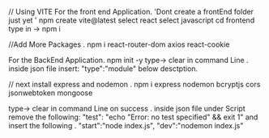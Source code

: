 // Using VITE  For the front end Application. 'Dont create a frontEnd folder just yet '
npm create vite@latest 
select react
select javascript 
cd frontend 
type in  ->   npm i

//Add More Packages .
npm i react-router-dom axios react-cookie

For the BackEnd Application.
npm init -y
type-> clear in command Line .  
inside json file insert: "type":"module" below desctption.

// next install express and nodemon .
npm i express nodemon bcryptjs cors jsonwebtoken mongoose

type-> clear in command Line  on success .
inside json file  under Script remove the following:
 "test": "echo \"Error: no test specified\" && exit 1"
 and insert the following .
  "start":"node index.js",
   "dev":"nodemon index.js"
